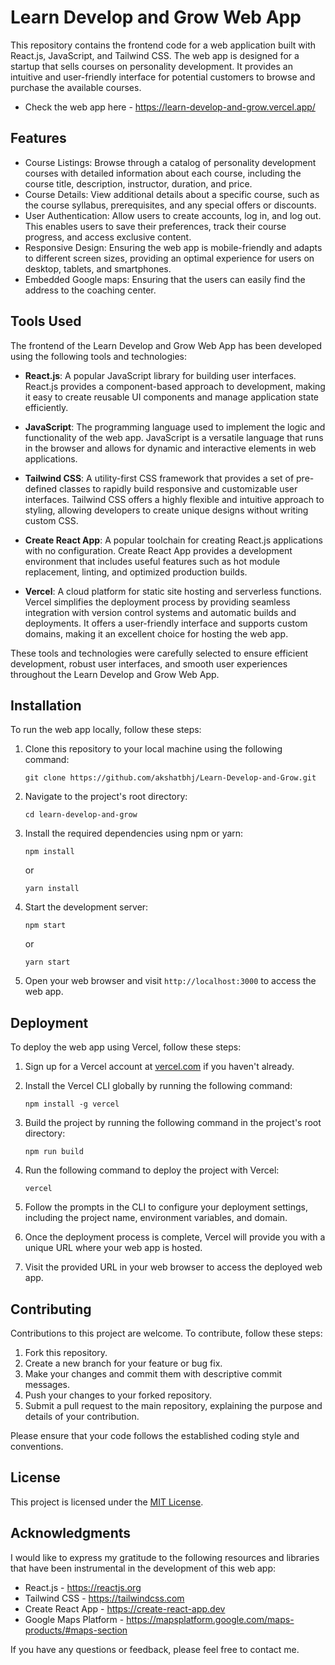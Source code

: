 # Learn Develop and Grow Web App

This repository contains the frontend code for a web application built with React.js, JavaScript, and Tailwind CSS. The web app is designed for a startup that sells courses on personality development. It provides an intuitive and user-friendly interface for potential customers to browse and purchase the available courses.

- Check the web app here - https://learn-develop-and-grow.vercel.app/

## Features

- Course Listings: Browse through a catalog of personality development courses with detailed information about each course, including the course title, description, instructor, duration, and price.
- Course Details: View additional details about a specific course, such as the course syllabus, prerequisites, and any special offers or discounts.
- User Authentication: Allow users to create accounts, log in, and log out. This enables users to save their preferences, track their course progress, and access exclusive content.
- Responsive Design: Ensuring the web app is mobile-friendly and adapts to different screen sizes, providing an optimal experience for users on desktop, tablets, and smartphones.
- Embedded Google maps: Ensuring that the users can easily find the address to the coaching center.

## Tools Used

The frontend of the Learn Develop and Grow Web App has been developed using the following tools and technologies:

- **React.js**: A popular JavaScript library for building user interfaces. React.js provides a component-based approach to development, making it easy to create reusable UI components and manage application state efficiently.

- **JavaScript**: The programming language used to implement the logic and functionality of the web app. JavaScript is a versatile language that runs in the browser and allows for dynamic and interactive elements in web applications.

- **Tailwind CSS**: A utility-first CSS framework that provides a set of pre-defined classes to rapidly build responsive and customizable user interfaces. Tailwind CSS offers a highly flexible and intuitive approach to styling, allowing developers to create unique designs without writing custom CSS.

- **Create React App**: A popular toolchain for creating React.js applications with no configuration. Create React App provides a development environment that includes useful features such as hot module replacement, linting, and optimized production builds.

- **Vercel**: A cloud platform for static site hosting and serverless functions. Vercel simplifies the deployment process by providing seamless integration with version control systems and automatic builds and deployments. It offers a user-friendly interface and supports custom domains, making it an excellent choice for hosting the web app.

These tools and technologies were carefully selected to ensure efficient development, robust user interfaces, and smooth user experiences throughout the Learn Develop and Grow Web App.

## Installation

To run the web app locally, follow these steps:

1. Clone this repository to your local machine using the following command:
   ```
   git clone https://github.com/akshatbhj/Learn-Develop-and-Grow.git
   ```

2. Navigate to the project's root directory:
   ```
   cd learn-develop-and-grow
   ```

3. Install the required dependencies using npm or yarn:
   ```
   npm install
   ```
   or
   ```
   yarn install
   ```

4. Start the development server:
   ```
   npm start
   ```
   or
   ```
   yarn start
   ```

5. Open your web browser and visit `http://localhost:3000` to access the web app.


## Deployment

To deploy the web app using Vercel, follow these steps:

1. Sign up for a Vercel account at [vercel.com](https://vercel.com) if you haven't already.

2. Install the Vercel CLI globally by running the following command:
   ```
   npm install -g vercel
   ```

3. Build the project by running the following command in the project's root directory:
   ```
   npm run build
   ```

4. Run the following command to deploy the project with Vercel:
   ```
   vercel
   ```

5. Follow the prompts in the CLI to configure your deployment settings, including the project name, environment variables, and domain.

6. Once the deployment process is complete, Vercel will provide you with a unique URL where your web app is hosted.

7. Visit the provided URL in your web browser to access the deployed web app.

## Contributing

Contributions to this project are welcome. To contribute, follow these steps:

1. Fork this repository.
2. Create a new branch for your feature or bug fix.
3. Make your changes and commit them with descriptive commit messages.
4. Push your changes to your forked repository.
5. Submit a pull request to the main repository, explaining the purpose and details of your contribution.

Please ensure that your code follows the established coding style and conventions.

## License

This project is licensed under the [MIT License](LICENSE).

## Acknowledgments

I would like to express my gratitude to the following resources and libraries that have been instrumental in the development of this web app:

- React.js - https://reactjs.org
- Tailwind CSS - https://tailwindcss.com
- Create React App - https://create-react-app.dev
- Google Maps Platform - https://mapsplatform.google.com/maps-products/#maps-section

If you have any questions or feedback, please feel free to contact me.
